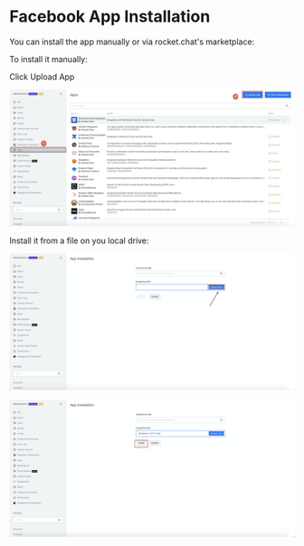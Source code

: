# Facebook App Installation

You can install the app manually or via rocket.chat's marketplace:

To install it manually:

Click Upload App

![](../../../../.gitbook/assets/image%20%28529%29.png)

Install it from a file on you local drive:

![](../../../../.gitbook/assets/image%20%28512%29.png)

![](../../../../.gitbook/assets/image%20%28514%29.png)

